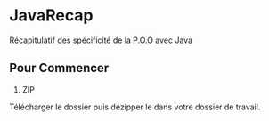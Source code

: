 # JavaRecap
Récapitulatif des spécificité de la P.O.O avec Java

## Pour Commencer

1. ZIP

Télécharger le dossier puis dézipper le dans votre dossier de travail.